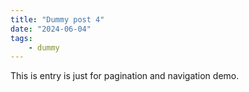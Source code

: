 ```yaml
---
title: "Dummy post 4"
date: "2024-06-04"
tags:
    - dummy
---
```


This is entry is just for pagination and navigation demo.